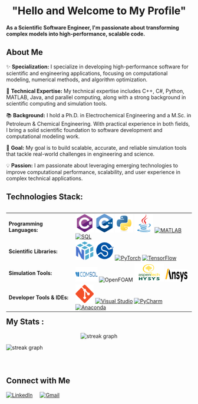 <h1 align="center">"Hello and Welcome to My Profile"</h1>
<h4 align="left">As a Scientific Software Engineer, I'm passionate about transforming complex models into high-performance, scalable code.</h4>

###

<h2 align="left">About Me</h2>
<p align="left">
  ✨ <strong>Specialization:</strong> I specialize in developing high-performance software for scientific and engineering applications, focusing on computational modeling, numerical methods, and algorithm optimization.<br>
  
  🔧 <strong>Technical Expertise:</strong> My technical expertise includes C++, C#, Python, MATLAB, Java, and parallel computing, along with a strong background in scientific computing and simulation tools.<br>
  
  📚 <strong>Background:</strong> I hold a Ph.D. in Electrochemical Engineering and a M.Sc. in Petroleum & Chemical Engineering. With practical experience in both fields, I bring a solid scientific foundation to software development and computational modeling work.

  🎯 <strong>Goal:</strong> My goal is to build scalable, accurate, and reliable simulation tools that tackle real-world challenges in engineering and science.<br>
  
  💡 <strong>Passion:</strong> I am passionate about leveraging emerging technologies to improve computational performance, scalability, and user experience in complex technical applications.
</p>

###

<h2 align="left">Technologies Stack:</h2>

<table align="left">
  <tr>
    <td><strong>Programming Languages:</strong></td>
    <td>
      <a href="https://learn.microsoft.com/en-us/dotnet/csharp/" target="_blank"><img src="https://raw.githubusercontent.com/devicons/devicon/master/icons/csharp/csharp-original.svg" alt="C#" width="50" height="50"/></a>
      <a href="https://cplusplus.com/" target="_blank"><img src="https://raw.githubusercontent.com/devicons/devicon/master/icons/cplusplus/cplusplus-original.svg" alt="C++" width="50" height="50"/></a>
      <a href="https://www.python.org" target="_blank"><img src="https://raw.githubusercontent.com/devicons/devicon/master/icons/python/python-original.svg" alt="Python" width="50" height="50"/></a>
      <a href="https://www.java.com/" target="_blank"><img src="https://raw.githubusercontent.com/devicons/devicon/master/icons/java/java-original.svg" alt="Java" width="50" height="50"/></a>
      <a href="https://www.mathworks.com/" target="_blank"><img src="https://upload.wikimedia.org/wikipedia/commons/2/21/Matlab_Logo.png" alt="MATLAB" width="40" height="40"/></a>
      <a href="https://www.sql.org/" target="_blank"><img src="https://cdn-icons-png.freepik.com/256/4248/4248443.png" alt="SQL" width="50" height="50"/></a>
    </td>
  </tr>

  <tr>
    <td><strong>Scientific Libraries:</strong></td>
    <td>
      <a href="https://numpy.org/" target="_blank"><img src="https://raw.githubusercontent.com/devicons/devicon/master/icons/numpy/numpy-original.svg" alt="NumPy" width="50" height="50"/></a>
      <a href="https://scipy.org/" target="_blank"><img src="https://raw.githubusercontent.com/scipy/scipy/main/doc/source/_static/logo.svg" alt="SciPy" width="50" height="50"/></a>
      <a href="https://pytorch.org/" target="_blank"><img src="https://www.vectorlogo.zone/logos/pytorch/pytorch-icon.svg" alt="PyTorch" width="50" height="50"/></a>
      <a href="https://www.tensorflow.org/" target="_blank"><img src="https://www.vectorlogo.zone/logos/tensorflow/tensorflow-icon.svg" alt="TensorFlow" width="50" height="50"/></a>
    </td>
  </tr>

  <tr>
    <td><strong>Simulation Tools:</strong></td>
    <td>
      <img src="assets/comsol-logo.png" alt="COMSOL" width="60" height="40"/>
      <img src="https://avatars.githubusercontent.com/u/342353?s=200&v=4" alt="OpenFOAM" width="65" height="50"/>
      <img src="assets/aspen-logo.png" alt="Aspen HYSYS" width="80" height="50"/>
      <img src="assets/ansys-logo.png" alt="ANSYS" width="60" height="35"/>
    </td>
  </tr>

  <tr>
    <td><strong>Developer Tools & IDEs:</strong></td>
    <td>
      <a href="https://git-scm.com/" target="_blank"><img src="https://raw.githubusercontent.com/devicons/devicon/master/icons/git/git-original.svg" alt="Git" width="50" height="50"/></a>
      <a href="https://visualstudio.microsoft.com/" target="_blank"><img src="https://img.icons8.com/color/48/000000/visual-studio--v1.png" alt="Visual Studio" width="50" height="50"/></a>
      <a href="https://www.jetbrains.com/pycharm/" target="_blank"><img src="https://img.icons8.com/color/452/pycharm.png" alt="PyCharm" width="50" height="50"/></a>
      <a href="https://www.anaconda.com/" target="_blank"><img src="https://img.icons8.com/fluency/48/000000/anaconda.png" alt="Anaconda" width="50" height="50"/></a>
    </td>
  </tr>
</table>

<br><br><br><br><br><br><br><br><br><br><br><br><br><br>

<h2 align="left"> My Stats :</h2>

<div align="center">
  <img src="https://streak-stats.demolab.com?user=rahmaniansam&locale=en&mode=daily&theme=dark&hide_border=false&border_radius=5&order=3" height="220" alt="streak graph" />
</div>

![streak graph](https://streak-stats.demolab.com?user=rahmaniansam&locale=en&mode=daily&theme=dark&hide_border=false&border_radius=5&order=3)


###
<br>

<h2 align="left">Connect with Me</h2>
<p align="left">
  <a href="https://www.linkedin.com/in/meysam-rahmanian/" target="_blank"><img src="https://raw.githubusercontent.com/rahuldkjain/github-profile-readme-generator/master/src/images/icons/Social/linked-in-alt.svg" alt="LinkedIn" height="30" width="30" /></a>
  &nbsp;&nbsp;&nbsp;
  <a href="mailto:rahmanian.s.meysam@gmail.com" target="_blank"><img src="https://img.icons8.com/color/452/gmail.png" alt="Gmail" height="30" width="30"/></a>
</p>

###

